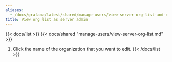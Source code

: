 ```yaml
---
aliases:
  - /docs/grafana/latest/shared/manage-users/view-server-org-list-and-edit/
title: View org list as server admin
---
```


{{< docs/list >}}
{{< docs/shared "manage-users/view-server-org-list.md" >}}

1. Click the name of the organization that you want to edit.
{{< /docs/list >}}
